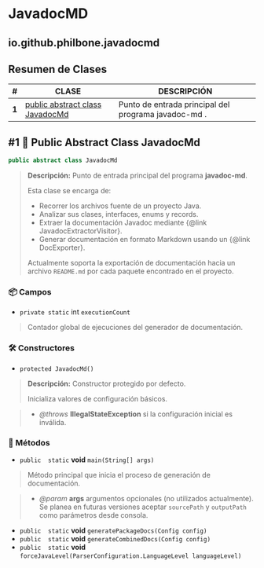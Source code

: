 # JavadocMD

## io.github.philbone.javadocmd

## Resumen de Clases


|#|CLASE|DESCRIPCIÓN|
|---|---|---|
|**1**|[public abstract class JavadocMd](#1-public-abstract-class-javadocmd)|Punto de entrada principal del programa javadoc-md .
## #1 📕 Public Abstract Class JavadocMd

```java
public abstract class JavadocMd
```
> **Descripción:**
> Punto de entrada principal del programa <b>javadoc-md</b>.
> <p>
> Esta clase se encarga de:
> <ul>
> <li>Recorrer los archivos fuente de un proyecto Java.</li>
> <li>Analizar sus clases, interfaces, enums y records.</li>
> <li>Extraer la documentación Javadoc mediante
> {@link JavadocExtractorVisitor}.</li>
> <li>Generar documentación en formato Markdown usando un
> {@link DocExporter}.</li>
> </ul>
> 
> <p>
> Actualmente soporta la exportación de documentación hacia un archivo
> <code>README.md</code> por cada paquete encontrado en el proyecto.</p>

### 📦 Campos

- `private static` int `executionCount`
> Contador global de ejecuciones del generador de documentación.

### 🛠️ Constructores

- `protected JavadocMd()`
> **Descripción:**
> Constructor protegido por defecto.
> <p>
> Inicializa valores de configuración básicos.

> - *@throws* **IllegalStateException** si la configuración inicial es inválida.
### 🧮 Métodos

- `public  static` **void** `main(String[] args)`
> Método principal que inicia el proceso de generación de documentación.

> - *@param* **args** argumentos opcionales (no utilizados actualmente). Se planea
en futuras versiones aceptar <code>sourcePath</code> y
<code>outputPath</code> como parámetros desde consola.
- `public  static` **void** `generatePackageDocs(Config config)`
- `public  static` **void** `generateCombinedDocs(Config config)`
- `public  static` **void** `forceJavaLevel(ParserConfiguration.LanguageLevel languageLevel)`
